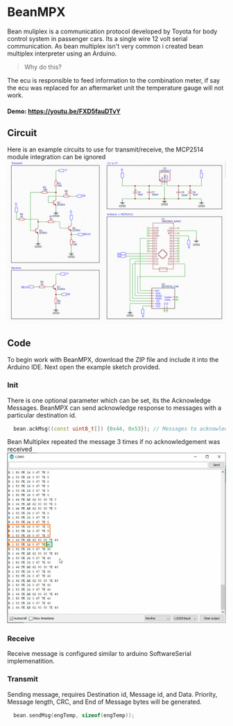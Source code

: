 BeanMPX
=======

Bean muliplex is a communication protocol developed by Toyota for body control system in passenger cars. Its a single wire 12 volt serial communication. As bean multiplex isn't very common i created bean multiplex interpreter using an Arduino.

> Why do this?

The ecu is responsible to feed information to the combination meter, if say the ecu was replaced for an aftermarket unit the temperature gauge will not work.

#### Demo: https://youtu.be/FXD5fauDTvY

## Circuit

Here is an example circuits to use for transmit/receive, the MCP2514 module integration can be ignored
![bean-mpx_circuit](bean-mpx_circuit.png)


## Code

To begin work with BeanMPX, download the ZIP file and include it into the Arduino IDE. 
Next open the example sketch provided. 


### Init
There is one optional parameter which can be set, its the Acknowledge Messages.
BeanMPX can send acknowledge response to messages with a particular destination id. 

```C++
  bean.ackMsg((const uint8_t[]) {0x44, 0x53}); // Messages to acknowledge
```
Bean Multiplex repeated the message 3 times if no acknowledgement was received 
![bean-mpx_serial-monitor.png](bean-mpx_serial-monitor.png)

### Receive
Receive message is configured similar to arduino SoftwareSerial implemenatition.

### Transmit
Sending message, requires Destination id, Message id, and Data. Priority, Message length, CRC, and End of Message bytes will be generated.

```C++
  bean.sendMsg(engTemp, sizeof(engTemp));
```





